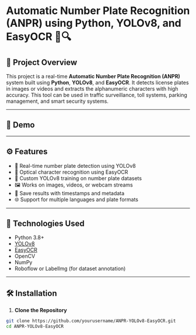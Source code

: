 # Automatic Number Plate Recognition (ANPR) using Python, YOLOv8, and EasyOCR 🚗🔍



## 📌 Project Overview

This project is a real-time **Automatic Number Plate Recognition (ANPR)** system built using **Python**, **YOLOv8**, and **EasyOCR**. It detects license plates in images or videos and extracts the alphanumeric characters with high accuracy. This tool can be used in traffic surveillance, toll systems, parking management, and smart security systems.

---

## 📸 Demo



---

## ⚙️ Features

- 🚗 Real-time number plate detection using YOLOv8
- 🔡 Optical character recognition using EasyOCR
- 🧠 Custom YOLOv8 training on number plate datasets
- 🖼️ Works on images, videos, or webcam streams
- 💾 Save results with timestamps and metadata
- 🌐 Support for multiple languages and plate formats

---

## 🧰 Technologies Used

- Python 3.8+
- [YOLOv8](https://github.com/ultralytics/ultralytics)
- [EasyOCR](https://github.com/JaidedAI/EasyOCR)
- OpenCV
- NumPy
- Roboflow or LabelImg (for dataset annotation)

---

## 🛠️ Installation

1. **Clone the Repository**
```bash
git clone https://github.com/yourusername/ANPR-YOLOv8-EasyOCR.git
cd ANPR-YOLOv8-EasyOCR
